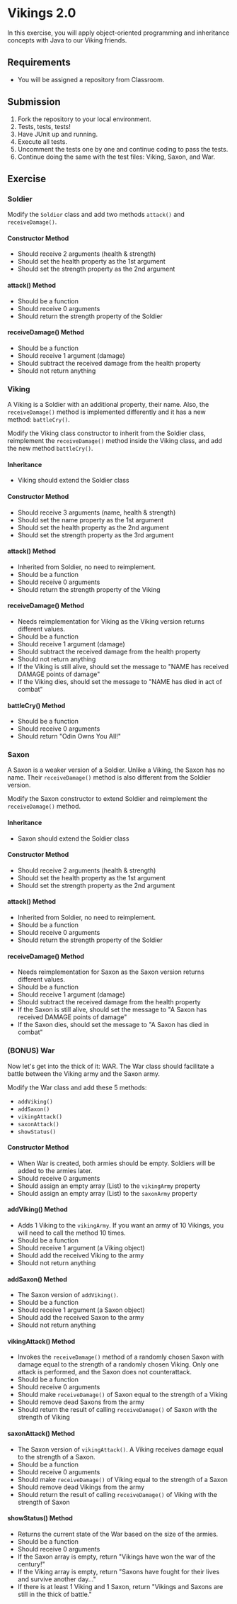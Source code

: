 # Vikings 2.0

In this exercise, you will apply object-oriented programming and inheritance concepts with Java to our Viking friends.

## Requirements
- You will be assigned a repository from Classroom.

## Submission
1. Fork the repository to your local environment.
2. Tests, tests, tests!
3. Have JUnit up and running.
4. Execute all tests.
5. Uncomment the tests one by one and continue coding to pass the tests.
6. Continue doing the same with the test files: Viking, Saxon, and War.

## Exercise

### Soldier
Modify the `Soldier` class and add two methods `attack()` and `receiveDamage()`.

#### Constructor Method
- Should receive 2 arguments (health & strength)
- Should set the health property as the 1st argument
- Should set the strength property as the 2nd argument

#### attack() Method
- Should be a function
- Should receive 0 arguments
- Should return the strength property of the Soldier

#### receiveDamage() Method
- Should be a function
- Should receive 1 argument (damage)
- Should subtract the received damage from the health property
- Should not return anything

### Viking
A Viking is a Soldier with an additional property, their name. Also, the `receiveDamage()` method is implemented differently and it has a new method: `battleCry()`.

Modify the Viking class constructor to inherit from the Soldier class, reimplement the `receiveDamage()` method inside the Viking class, and add the new method `battleCry()`.

#### Inheritance
- Viking should extend the Soldier class

#### Constructor Method
- Should receive 3 arguments (name, health & strength)
- Should set the name property as the 1st argument
- Should set the health property as the 2nd argument
- Should set the strength property as the 3rd argument

#### attack() Method
- Inherited from Soldier, no need to reimplement.
- Should be a function
- Should receive 0 arguments
- Should return the strength property of the Viking

#### receiveDamage() Method
- Needs reimplementation for Viking as the Viking version returns different values.
- Should be a function
- Should receive 1 argument (damage)
- Should subtract the received damage from the health property
- Should not return anything
- If the Viking is still alive, should set the message to "NAME has received DAMAGE points of damage"
- If the Viking dies, should set the message to "NAME has died in act of combat"

#### battleCry() Method
- Should be a function
- Should receive 0 arguments
- Should return "Odin Owns You All!"

### Saxon
A Saxon is a weaker version of a Soldier. Unlike a Viking, the Saxon has no name. Their `receiveDamage()` method is also different from the Soldier version.

Modify the Saxon constructor to extend Soldier and reimplement the `receiveDamage()` method.

#### Inheritance
- Saxon should extend the Soldier class

#### Constructor Method
- Should receive 2 arguments (health & strength)
- Should set the health property as the 1st argument
- Should set the strength property as the 2nd argument

#### attack() Method
- Inherited from Soldier, no need to reimplement.
- Should be a function
- Should receive 0 arguments
- Should return the strength property of the Soldier

#### receiveDamage() Method
- Needs reimplementation for Saxon as the Saxon version returns different values.
- Should be a function
- Should receive 1 argument (damage)
- Should subtract the received damage from the health property
- If the Saxon is still alive, should set the message to "A Saxon has received DAMAGE points of damage"
- If the Saxon dies, should set the message to "A Saxon has died in combat"

### (BONUS) War
Now let's get into the thick of it: WAR. The War class should facilitate a battle between the Viking army and the Saxon army.

Modify the War class and add these 5 methods:
- `addViking()`
- `addSaxon()`
- `vikingAttack()`
- `saxonAttack()`
- `showStatus()`

#### Constructor Method
- When War is created, both armies should be empty. Soldiers will be added to the armies later.
- Should receive 0 arguments
- Should assign an empty array (List) to the `vikingArmy` property
- Should assign an empty array (List) to the `saxonArmy` property

#### addViking() Method
- Adds 1 Viking to the `vikingArmy`. If you want an army of 10 Vikings, you will need to call the method 10 times.
- Should be a function
- Should receive 1 argument (a Viking object)
- Should add the received Viking to the army
- Should not return anything

#### addSaxon() Method
- The Saxon version of `addViking()`.
- Should be a function
- Should receive 1 argument (a Saxon object)
- Should add the received Saxon to the army
- Should not return anything

#### vikingAttack() Method
- Invokes the `receiveDamage()` method of a randomly chosen Saxon with damage equal to the strength of a randomly chosen Viking. Only one attack is performed, and the Saxon does not counterattack.
- Should be a function
- Should receive 0 arguments
- Should make `receiveDamage()` of Saxon equal to the strength of a Viking
- Should remove dead Saxons from the army
- Should return the result of calling `receiveDamage()` of Saxon with the strength of Viking

#### saxonAttack() Method
- The Saxon version of `vikingAttack()`. A Viking receives damage equal to the strength of a Saxon.
- Should be a function
- Should receive 0 arguments
- Should make `receiveDamage()` of Viking equal to the strength of a Saxon
- Should remove dead Vikings from the army
- Should return the result of calling `receiveDamage()` of Viking with the strength of Saxon

#### showStatus() Method
- Returns the current state of the War based on the size of the armies.
- Should be a function
- Should receive 0 arguments
- If the Saxon array is empty, return "Vikings have won the war of the century!"
- If the Viking array is empty, return "Saxons have fought for their lives and survive another day..."
- If there is at least 1 Viking and 1 Saxon, return "Vikings and Saxons are still in the thick of battle."